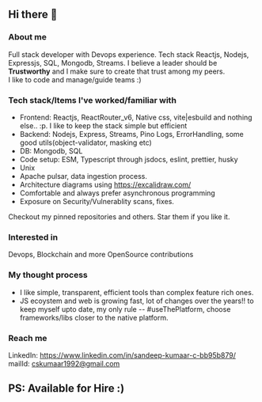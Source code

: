 ## Hi there 👋
### About me
Full stack developer with Devops experience. Tech stack Reactjs, Nodejs, Expressjs, SQL, Mongodb, Streams.
I believe a leader should be **Trustworthy** and I make sure to create that trust among my peers.  
I like to code and manage/guide teams :)

### Tech stack/Items I've worked/familiar with
- Frontend: Reactjs, ReactRouter_v6, Native css,  vite|esbuild and nothing else.. :p. I like to keep the stack simple but efficient
- Backend: Nodejs, Express, Streams, Pino Logs, ErrorHandling, some good utils(object-validator, masking etc)
- DB: Mongodb, SQL
- Code setup:  ESM, Typescript through jsdocs, eslint, prettier, husky 
- Unix
- Apache pulsar, data ingestion process.
- Architecture diagrams using https://excalidraw.com/ 
- Comfortable and always prefer asynchronous programming
- Exposure on Security/Vulnerablity scans, fixes.

Checkout my pinned repositories and others. Star them if you like it. 

### Interested in
Devops, Blockchain and more OpenSource contributions

### My thought process
- I like simple, transparent, efficient tools than complex feature rich ones.
- JS ecoystem and web is growing fast, lot of changes over the years!! to keep myself upto date, my only rule -- #useThePlatform, choose frameworks/libs closer to the native platform.

### Reach me
LinkedIn: https://www.linkedin.com/in/sandeep-kumaar-c-bb95b879/  
mailId: cskumaar1992@gmail.com  

## PS: Available for Hire :) 


<!--
**sandeepkumaar/sandeepkumaar** is a ✨ _special_ ✨ repository because its `README.md` (this file) appears on your GitHub profile.

Here are some ideas to get you started:

- 🔭 I’m currently working on ...
- 🌱 I’m currently learning ...
- 👯 I’m looking to collaborate on ...
- 🤔 I’m looking for help with ...
- 💬 Ask me about ...
- 📫 How to reach me: ...
- 😄 Pronouns: ...
- ⚡ Fun fact: ...
-->
